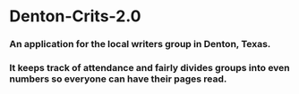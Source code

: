 # Denton-Crits-2.0
### An application for the local writers group in Denton, Texas. 
### It keeps track of attendance and fairly divides groups into even numbers so everyone can have their pages read.
